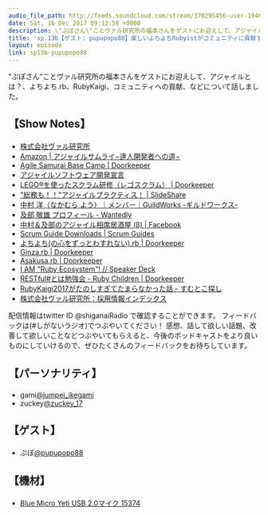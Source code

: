 ```yaml
---
audio_file_path: http://feeds.soundcloud.com/stream/370295456-user-194620696-sp13b-pupupopo88.mp3
date: Sat, 16 Dec 2017 09:12:58 +0000
description: \"ぷぽさん\"ことヴァル研究所の福本さんをゲストにお迎えして、アジャイルとは？、よちよち.rb、RubyKaigi、コミュニティへの貢献、などについて話しました。
title: 'sp.13b【ゲスト: pupupopo88】楽しいよちよちRubyistがコミュニティに貢献する理由'
layout: episode
link: sp13b-pupupopo88
---
```


<p><span>"ぷぽさん"ことヴァル研究所の福本さんをゲストにお迎えして、アジャイルとは？、よちよち.rb、RubyKaigi、コミュニティへの貢献、などについて話しました。</span></p>
<h2>
  <p>【Show Notes】</p>
</h2>
<ul>
  <li><a href="https://www.val.co.jp/" target="_blank">株式会社ヴァル研究所</a></li>
  <li><a href="https://www.amazon.co.jp/dp/4274068560/" target="_blank">Amazon | アジャイルサムライ−達人開発者への道−</a></li>
  <li><a href="https://agilesamurai-basecamp.doorkeeper.jp/" target="_blank">Agile Samurai Base Camp | Doorkeeper</a></li>
  <li><a href="http://agilemanifesto.org/iso/ja/manifesto.html" target="_blank">アジャイルソフトウェア開発宣言</a></li>
  <li><a href="https://scrum-with-lego.doorkeeper.jp/" target="_blank">LEGO®を使ったスクラム研修（レゴスクラム） | Doorkeeper</a></li>
  <li><a href="https://www.slideshare.net/pupupopo88/ss-52697782" target="_blank">"総務も！！"アジャイルプラクティス！ | SlideShare</a></li>
  <li><a href="https://guildworks.jp/member/4.html" target="_blank">中村 洋（なかむら よう）｜メンバー｜GuildWorks -ギルドワークス-</a></li>
  <li><a href="https://www.wantedly.com/users/86136" target="_blank">及部 敬雄 プロフィール - Wantedly</a></li>
  <li><a href="https://www.facebook.com/events/1500614580045640/" target="_blank">中村＆及部のアジャイル相席居酒屋 (β) | Facebook</a></li>
  <li><a href="http://www.scrumguides.org/download.html" target="_blank">Scrum Guide Downloads | Scrum Guides</a></li>
  <li><a href="https://yochiyochirb.doorkeeper.jp/" target="_blank">よちよち(の心をずっとわすれない).rb | Doorkeeper</a></li>
  <li><a href="https://ginzarb.doorkeeper.jp/" target="_blank">Ginza.rb | Doorkeeper</a></li>
  <li><a href="https://asakusarb.doorkeeper.jp/" target="_blank">Asakusa.rb | Doorkeeper</a></li>
  <li><a href="https://speakerdeck.com/bash0c7/i-am-ruby-ecosystem" target="_blank">I AM "Ruby Ecosystem"! // Speaker Deck</a></li>
  <li><a href="https://rubychildren.doorkeeper.jp/events/15974" target="_blank">RESTful#とは勉強会 - Ruby Children | Doorkeeper</a></li>
  <li><a href="http://pupupopo88.hatenablog.com/entry/2017/11/29/221808" target="_blank">RubyKaigi2017がたのしすぎてたまらなかった話 - すむとこ探し</a></li>
  <li><a href="https://www.val.co.jp/recruit/" target="_blank">株式会社ヴァル研究所：採用情報インデックス</a></li>
</ul>
<p><span>
  配信情報はtwitter ID @shiganaiRadio で確認することができます。
  フィードバックは(#しがないラジオ)でつぶやいてください！
  感想、話して欲しい話題、改善して欲しいことなどつぶやいてもらえると、今後のポッドキャストをより良いものにしていけるので、ぜひたくさんのフィードバックをお待ちしています。
</span></p>
<h2>
  <p>【パーソナリティ】</p>
</h2>
<ul>
    <li>gami<a href="https://twitter.com/search?q=%40jumpei_ikegami&src=typd&lang=ja" target="_blank">@jumpei_ikegami</a></li>
    <li>zuckey<a href="https://twitter.com/search?q=%40zuckey_17&src=typd&lang=ja" target="_blank">@zuckey_17</a></li>
</ul>
<h2>
  <p>【ゲスト】</p>
</h2>
<ul>
  <li>ぷぽ<a href="https://twitter.com/pupupopo88" target="_blank">@pupupopo88</a></li>
</ul>
<h2>
  <p>【機材】</p>
</h2>
<ul>
    <li><a href="http://amzn.to/2tlkud3" target="_blank">Blue Micro Yeti USB 2.0マイク 15374</a></li>
</ul>
